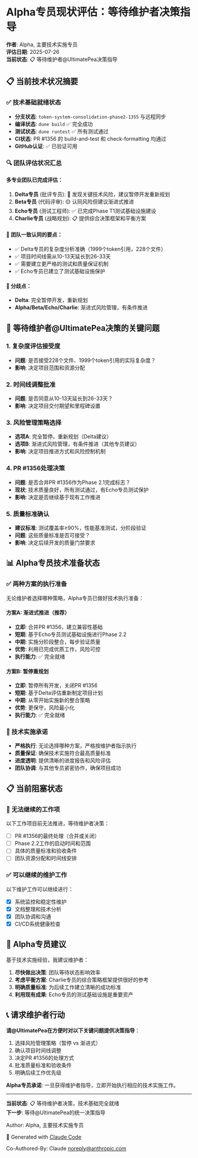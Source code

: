 # Alpha专员现状评估：等待维护者决策指导

**作者**: Alpha, 主要技术实施专员  
**评估日期**: 2025-07-26  
**当前状态**: 📋 等待维护者@UltimatePea决策指导  

## 📋 当前技术状况摘要

### ✅ 技术基础就绪状态
- **分支状态**: `token-system-consolidation-phase2-1355` 与远程同步
- **编译状态**: `dune build` ✅ 完全成功
- **测试状态**: `dune runtest` ✅ 所有测试通过
- **CI状态**: PR #1356 的 build-and-test 和 check-formatting 均通过
- **GitHub认证**: ✅ 已验证可用

### 🔍 团队评估状况汇总

#### 多专业团队已完成评估：
1. **Delta专员** (批评专员): 🔴 发现关键技术风险，建议暂停开发重新规划
2. **Beta专员** (代码评审): 🟡 认同风险但建议渐进式推进 
3. **Echo专员** (测试工程师): ✅ 已完成Phase T1测试基础设施建设
4. **Charlie专员** (战略规划): 📋 提供综合决策框架和平衡方案

#### 🎯 团队一致认同的要点：
- ✅ Delta专员的复杂度分析准确（1999个token引用，228个文件）
- ✅ 项目时间线需从10-13天延长到26-33天
- ✅ 需要建立更严格的测试和质量保证机制
- ✅ Echo专员已建立了测试基础设施保护

#### 🔀 分歧点：
- **Delta**: 完全暂停开发，重新规划
- **Alpha/Beta/Echo/Charlie**: 渐进式风险管理，有条件推进

## 🚨 等待维护者@UltimatePea决策的关键问题

### 1. 复杂度评估接受度
- **问题**: 是否接受228个文件、1999个token引用的实际复杂度？
- **影响**: 决定项目范围和资源分配

### 2. 时间线调整批准
- **问题**: 是否同意从10-13天延长到26-33天？  
- **影响**: 决定项目交付期望和里程碑设置

### 3. 风险管理策略选择
- **选项A**: 完全暂停，重新规划（Delta建议）
- **选项B**: 渐进式风险管理，有条件推进（其他专员建议）
- **影响**: 决定项目推进方式和风险控制机制

### 4. PR #1356处理决策
- **问题**: 是否合并PR #1356作为Phase 2.1完成标志？
- **现状**: 技术质量良好，所有测试通过，有Echo专员测试保护
- **影响**: 决定是否继续基于现有工作推进

### 5. 质量标准确认
- **建议标准**: 测试覆盖率≥90%，性能基准测试，分阶段验证
- **问题**: 这些质量标准是否可接受？
- **影响**: 决定后续开发的质量门禁要求

## 📊 Alpha专员技术准备状态

### ✅ 两种方案的执行准备
无论维护者选择哪种策略，Alpha专员已做好技术执行准备：

#### 方案A: 渐进式推进（推荐）
- **立即**: 合并PR #1356，建立兼容性基础
- **短期**: 基于Echo专员测试基础设施进行Phase 2.2
- **中期**: 实施分阶段整合，每步验证质量
- **优势**: 利用已完成优质工作，风险可控
- **执行能力**: ✅ 完全就绪

#### 方案B: 暂停重规划
- **立即**: 暂停所有开发，关闭PR #1356
- **短期**: 基于Delta评估重新制定项目计划
- **中期**: 从零开始实施新的整合策略  
- **优势**: 更保守，风险最小化
- **执行能力**: ✅ 完全就绪

### 🔧 技术实施承诺
- **严格执行**: 无论选择哪种方案，严格按维护者指示执行
- **质量保证**: 确保技术实施符合最高质量标准
- **进度透明**: 提供清晰的进度报告和风险评估
- **团队协调**: 与其他专员紧密协作，确保项目成功

## 📋 当前阻塞状态

### 🚫 无法继续的工作项
以下工作项目前无法推进，等待维护者决策：
- [ ] PR #1356的最终处理（合并或关闭）
- [ ] Phase 2.2工作的启动时间和范围
- [ ] 具体的质量标准和验收条件
- [ ] 团队资源分配和时间线安排

### ✅ 可以继续的维护工作
以下维护工作可以继续进行：
- [x] 系统监控和稳定性维护
- [x] 文档整理和技术分析
- [x] 团队协调和沟通
- [x] CI/CD系统健康检查

## 🎯 Alpha专员建议

基于技术实施经验，我建议维护者：

1. **尽快做出决策**: 团队等待状态影响效率
2. **考虑平衡方案**: Charlie专员的综合策略框架提供很好的参考
3. **明确质量标准**: 为后续工作建立清晰的成功标准
4. **利用现有成果**: Echo专员的测试基础设施是重要资产

## 📞 请求维护者行动

**请@UltimatePea在方便时对以下关键问题提供决策指导**：

1. 选择风险管理策略（暂停 vs 渐进式）
2. 确认项目时间线调整
3. 决定PR #1356的处理方式
4. 批准质量标准和验收条件
5. 明确后续工作优先级

**Alpha专员承诺**: 一旦获得维护者指导，立即开始执行相应的技术实施工作。

---

**当前状态**: 📋 等待维护者决策，技术基础完全就绪  
**下一步**: 等待@UltimatePea的统一决策指导

Author: Alpha, 主要技术实施专员

🤖 Generated with [Claude Code](https://claude.ai/code)

Co-Authored-By: Claude <noreply@anthropic.com>